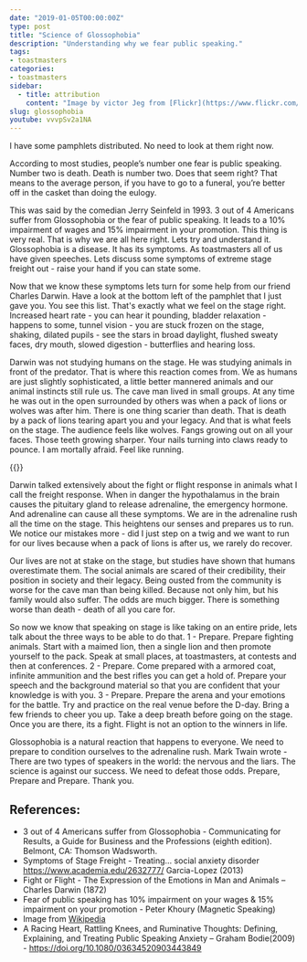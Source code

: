 ```yaml
---
date: "2019-01-05T00:00:00Z"
type: post
title: "Science of Glossophobia"
description: "Understanding why we fear public speaking."
tags:
- toastmasters
categories:
- toastmasters
sidebar:
  - title: attribution
    content: "Image by victor Jeg from [Flickr](https://www.flickr.com/photos/28405532@N02/2814951286)"
slug: glossophobia
youtube: vvvpSv2a1NA
---
```


I have some pamphlets distributed. No need to look at them right now.

According to most studies, people’s number one fear is public speaking. Number two is death. Death is number two. Does that seem right? That means to the average person, if you have to go to a funeral, you’re better off in the casket than doing the eulogy.

This was said by the comedian Jerry Seinfeld in 1993. 3 out of 4 Americans suffer from Glossophobia or the fear of public speaking. It leads to a 10% impairment of wages and 15% impairment in your promotion. This thing is very real. That is why we are all here right. Lets try and understand it. Glossophobia is a disease. It has its symptoms. As toastmasters all of us have given speeches. Lets discuss some symptoms of extreme stage freight out - raise your hand if you can state some.

Now that we know these symptoms lets turn for some help from our friend Charles Darwin. Have a look at the bottom left of the pamphlet that I just gave you. You see this list. That's exactly what we feel on the stage right. Increased heart rate - you can hear it pounding, bladder relaxation - happens to some, tunnel vision - you are stuck frozen on the stage, shaking, dilated pupils - see the stars in broad daylight, flushed sweaty faces, dry mouth, slowed digestion - butterflies and hearing loss.

Darwin was not studying humans on the stage. He was studying animals in front of the predator. That is where this reaction comes from. We as humans are just slightly sophisticated, a little better mannered animals and our animal instincts still rule us. The cave man lived in small groups. At any time he was out in the open surrounded by others was when a pack of lions or wolves was after him. There is one thing scarier than death. That is death by a pack of lions tearing apart you and your legacy. And that is what feels on the stage. The audience feels like wolves. Fangs growing out on all your faces. Those teeth growing sharper. Your nails turning into claws ready to pounce. I am mortally afraid. Feel like running.

{{<fig alt="Fight or Flight" width="400" height="974" src="response.png" title="Fight or Flight Response" class="float-3" >}}


Darwin talked extensively about the fight or flight response in animals what I call the freight response. When in danger the hypothalamus in the brain causes the pituitary gland to release adrenaline, the emergency hormone. And adrenaline can cause all these symptoms. We are in the adrenaline rush all the time on the stage. This heightens our senses and prepares us to run. We notice our mistakes more - did I just step on a twig and we want to run for our lives because when a pack of lions is after us, we rarely do recover.

Our lives are not at stake on the stage, but studies have shown that humans overestimate them. The social animals are scared of their credibility, their position in society and their legacy. Being ousted from the community is worse for the cave man than being killed. Because not only him, but his family would also suffer. The odds are much bigger. There is something worse than death - death of all you care for.

So now we know that speaking on stage is like taking on an entire pride, lets talk about the three ways to be able to do that. 1 - Prepare. Prepare fighting animals. Start with a maimed lion, then a single lion and then promote yourself to the pack. Speak at small places, at toastmasters, at contests and then at conferences. 2 - Prepare. Come prepared with a armored coat, infinite ammunition and the best rifles you can get a hold of. Prepare your speech and the background material so that you are confident that your knowledge is with you. 3 - Prepare. Prepare the arena and your emotions for the battle. Try and practice on the real venue before the D-day. Bring a few friends to cheer you up. Take a deep breath before going on the stage. Once you are there, its a fight. Flight is not an option to the winners in life.

Glossophobia is a natural reaction that happens to everyone. We need to prepare to condition ourselves to the adrenaline rush. Mark Twain wrote - There are two types of speakers in the world: the nervous and the liars. The science is against our success. We need to defeat those odds. Prepare, Prepare and Prepare. Thank you.

## References:
-	3 out of 4 Americans suffer from Glossophobia - Communicating for Results, a Guide for Business and the Professions (eighth edition). Belmont, CA: Thomson Wadsworth.
-	Symptoms of Stage Freight - Treating… social anxiety disorder https://www.academia.edu/2632777/ Garcia-Lopez (2013)
-	Fight or Flight - The Expression of the Emotions in Man and Animals – Charles Darwin (1872)
-	Fear of public speaking has 10% impairment on your wages & 15% impairment on your promotion - Peter Khoury (Magnetic Speaking)
-	Image from [Wikipedia](https://commons.wikimedia.org/wiki/File:The_Fight_or_Flight_Response.png)
-	A Racing Heart, Rattling Knees, and Ruminative Thoughts: Defining, Explaining, and Treating Public Speaking Anxiety – Graham Bodie(2009) - https://doi.org/10.1080/03634520903443849
